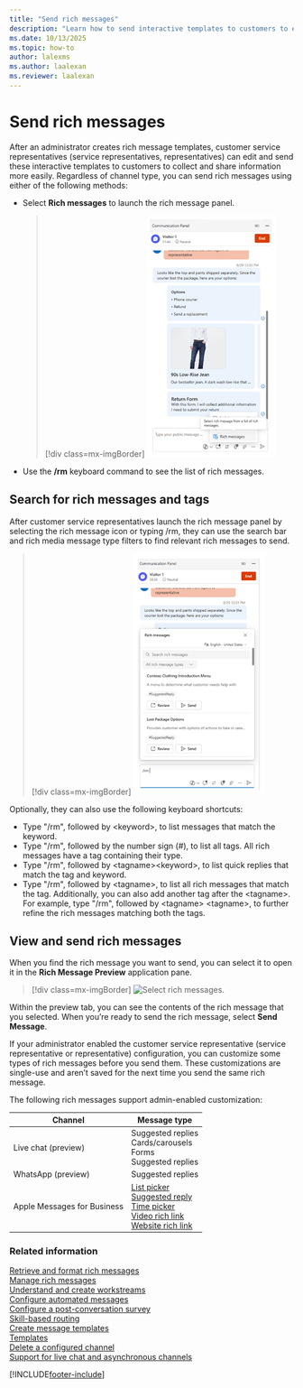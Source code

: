 ```yaml
---
title: "Send rich messages"
description: "Learn how to send interactive templates to customers to easily collect and share information."
ms.date: 10/13/2025
ms.topic: how-to
author: lalexms
ms.author: laalexan
ms.reviewer: laalexan
---
```


# Send rich messages

After an administrator creates rich message templates, customer service representatives (service representatives, representatives) can edit and send these interactive templates to customers to collect and share information more easily. Regardless of channel type, you can send rich messages using either of the following methods:

- Select **Rich messages** to launch the rich message panel.

   > [!div class=mx-imgBorder]
   > ![Select rich messages.](../media/select-rich-messages.png "Select rich messages")
  
- Use the **/rm** keyboard command to see the list of rich messages.
   
## Search for rich messages and tags

After customer service representatives launch the rich message panel by selecting the rich message icon or typing /rm, they can use the search bar and rich media message type filters to find relevant rich messages to send.

   > [!div class=mx-imgBorder]
   > ![Use rich message types.](../media/rich-message-types.png "Use the filters to find a rich message")

Optionally, they can also use the following keyboard shortcuts:
   
   - Type "/rm", followed by &lt;keyword&gt;, to list messages that match the keyword. 
   - Type "/rm", followed by the number sign (#), to list all tags. All rich messages have a tag containing their type. 
   - Type "/rm", followed by &lt;tagname&gt;&lt;keyword&gt;, to list quick replies that match the tag and keyword.
   - Type "/rm", followed by &lt;tagname&gt;, to list all rich messages that match the tag. Additionally, you can also add another tag after the &lt;tagname&gt;. For example, type "/rm", followed by &lt;tagname&gt; &lt;tagname&gt;, to further refine the rich messages matching both the tags.

## View and send rich messages

When you find the rich message you want to send, you can select it to open it in the **Rich Message Preview** application pane.

   > [!div class=mx-imgBorder]
   > ![Select rich messages.](../media/preview-rich-messages.png "Select rich messages")   

Within the preview tab, you can see the contents of the rich message that you selected. When you’re ready to send the rich message, select **Send Message**.

If your administrator enabled the customer service representative (service representative or representative) configuration, you can customize some types of rich messages before you send them. These customizations are single-use and aren’t saved for the next time you send the same rich message. 

The following rich messages support admin-enabled customization:

| Channel | Message type |
|---------|---------------|
| Live chat (preview) | Suggested replies<br> Cards/carousels<br> Forms<br> Suggested replies|
| WhatsApp (preview) | Suggested replies |
| Apple Messages for Business | [List picker](../administer/create-rich-messages.md#list-picker)<br> [Suggested reply](../administer/create-rich-messages.md#suggested-reply)<br> [Time picker](../administer/create-rich-messages.md#time-picker)<br> [Video rich link](../administer/create-rich-messages.md#video-rich-link)<br> [Website rich link](../administer/create-rich-messages.md#website-rich-link)  |


### Related information

[Retrieve and format rich messages](../develop/reference/methods/message-object.md)  
[Manage rich messages](../administer/create-rich-messages.md)  
[Understand and create workstreams](../work-streams-introduction.md)  
[Configure automated messages](../administer/configure-automated-message.md)  
[Configure a post-conversation survey](../administer/configure-post-conversation-survey.md)  
[Skill-based routing](../administer/overview-skill-work-distribution.md)  
[Create message templates](../administer/create-message-templates.md)  
[Templates](/dynamics365/app-profile-manager/templates-overview)  
[Delete a configured channel](../administer/delete-channel.md)  
[Support for live chat and asynchronous channels](../administer/card-support-in-channels.md)  

[!INCLUDE[footer-include](../../includes/footer-banner.md)]
